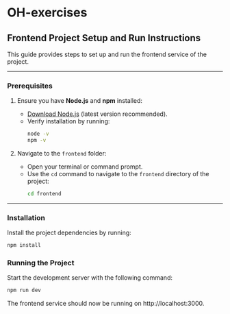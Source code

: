 # OH-exercises

## Frontend Project Setup and Run Instructions

This guide provides steps to set up and run the frontend service of the project.

---

### Prerequisites

1. Ensure you have **Node.js** and **npm** installed:

   - [Download Node.js](https://nodejs.org/) (latest version recommended).
   - Verify installation by running:
     ```bash
     node -v
     npm -v
     ```

2. Navigate to the `frontend` folder:
   - Open your terminal or command prompt.
   - Use the `cd` command to navigate to the `frontend` directory of the project:
     ```bash
     cd frontend
     ```

---

### Installation

Install the project dependencies by running:

```bash
npm install
```

### Running the Project

Start the development server with the following command:

```bash
npm run dev
```

The frontend service should now be running on http://localhost:3000.
